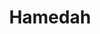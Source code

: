 ---
title: "Hamedah"
image: "images/author/hamedah.jpg"
email: "bankxplorers@gmail.com"
social:
  - icon: "lab la-instagram"
    name: "instagram"
    link: "https://www.instagram.com/bankxplorers"
---